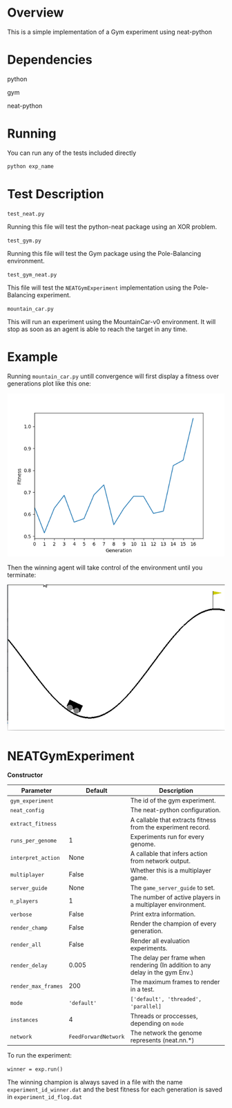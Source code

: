 # Overview
This is a simple implementation of a Gym experiment using neat-python

# Dependencies

python

gym

neat-python

# Running

You can run any of the tests included directly 
```bash
python exp_name
```

# Test Description

`test_neat.py`

Running this file will test the python-neat package using an XOR problem.

`test_gym.py`

Running this file will test the Gym package using the Pole-Balancing environment.

`test_gym_neat.py`

This file will test the `NEATGymExperiment` implementation using the Pole-Balancing experiment.

`mountain_car.py`

This will run an experiment using the MountainCar-v0 environment. It will stop as soon as an agent is able to reach the target in any time.

# Example

Running `mountain_car.py` untill convergence will first display a fitness over generations plot like this one:

![alt text](https://raw.githubusercontent.com/HeshamMeneisi/NEAT-Gym-Experiment/master/fplot.png)

Then the winning agent will take control of the environment until you terminate:

![alt text](https://raw.githubusercontent.com/HeshamMeneisi/NEAT-Gym-Experiment/master/mc.gif)

# NEATGymExperiment

**Constructor**

|  Parameter  | Default | Description  |
|---|---|--|
| `gym_experiment`  | | The id of the gym experiment.  |
| `neat_config` | | The neat-python configuration.  |
| `extract_fitness` | | A callable that extracts fitness from the experiment record.
| `runs_per_genome` | 1 | Experiments run for every genome. |
| `interpret_action` | None |  A callable that infers action from network output. |
| `multiplayer` | False | Whether this is a multiplayer game.
| `server_guide` | None | The `game_server_guide` to set.
| `n_players` | 1 | The number of active players in a multiplayer environment.
| `verbose` | False | Print extra information.
| `render_champ` | False | Render the champion of every generation.
| `render_all` | False | Render all evaluation experiments.
| `render_delay` | 0.005 | The delay per frame when rendering (In addition to any delay in the gym Env.)
| `render_max_frames` | 200 | The maximum frames to render in a test. |
| `mode` | `'default'` | `['default', 'threaded', 'parallel]`
| `instances` | 4 | Threads or proccesses, depending on `mode`
| `network`   | `FeedForwardNetwork` | The network the genome represents (neat.nn.*)
 
 To run the experiment:
 
`winner = exp.run()`

The winning champion is always saved in a file with the name `experiment_id_winner.dat` and the best fitness for each generation is saved in `experiment_id_flog.dat`